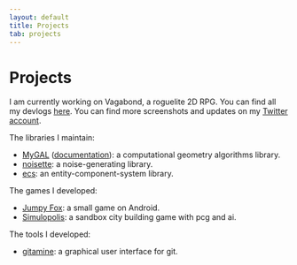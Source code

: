 ```yaml
---
layout: default
title: Projects
tab: projects
---
```

# Projects

I am currently working on Vagabond, a roguelite 2D RPG. You can find all my devlogs [here](/tag/vagabond). You can find more screenshots and updates on my [Twitter account](https://twitter.com/PierreVigier).

The libraries I maintain:

* [MyGAL](https://github.com/pvigier/MyGAL) ([documentation](/docs/mygal/)): a computational geometry algorithms library.
* [noisette](https://github.com/pvigier/noisette): a noise-generating library.
* [ecs](https://github.com/pvigier/ecs): an entity-component-system library.

The games I developed:

* [Jumpy Fox](https://play.google.com/store/apps/details?id=com.PierreVigier.JumpyFox): a small game on Android.
* [Simulopolis](https://pvigier.itch.io/simulopolis): a sandbox city building game with pcg and ai.

The tools I developed:

* [gitamine](https://github.com/pvigier/gitamine): a graphical user interface for git.